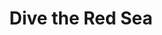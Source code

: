 ---
external_url: https://www.instagram.com/p/BhjlN3wjOvB/?taken-by=divegoals
title: Dive the Red Sea
image: /media/img/posts/goals/2018-04-30-red-sea/red-sea.jpg
description: Few places on earth truly impress me with their unique beauty. The Himalayas is one, Panther Falls another. And at the top of this short list is the Red Sea. As I swam and dove along the Southern Sinai, I could not believe that a place like this exists on Earth.
category: goal
og_title: 
og_description:
og_image: /media/img/posts/goals/2018-04-30-red-sea/red-sea.jpg
og_type: website
tags: 
- activity
---